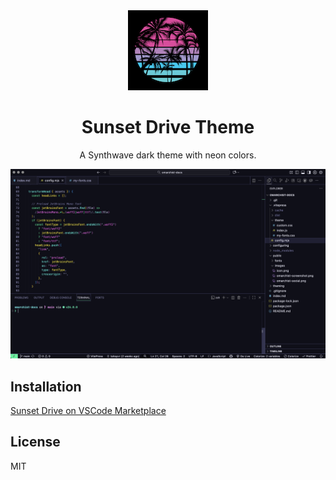 <div align="center">
  <img src="assets/icon.png" alt="Sunset Drive Theme Icon" />
  <h1>Sunset Drive Theme</h1>
  <p>A Synthwave dark theme with neon colors.</p>
</div>

![Sunset Drive Theme Preview](assets/screenshot-1.png)

## Installation

[Sunset Drive on VSCode Marketplace](https://marketplace.visualstudio.com/items?itemName=TahaYVR.sunset-drive)

## License

MIT
